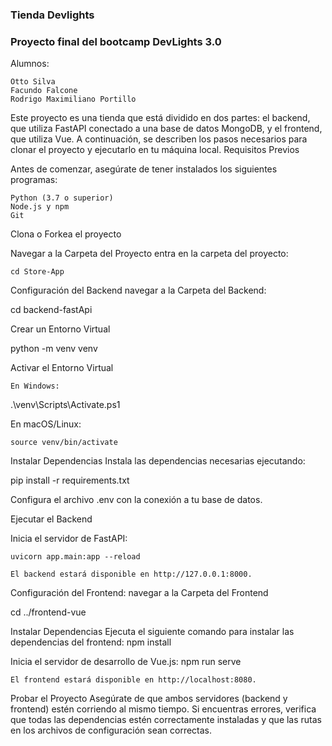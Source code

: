 ### Tienda Devlights

### Proyecto final del bootcamp DevLights 3.0

Alumnos:

    Otto Silva
    Facundo Falcone
    Rodrigo Maximiliano Portillo

Este proyecto es una tienda que está dividido en dos partes: el backend, que utiliza FastAPI conectado a una base de datos MongoDB, y el frontend, que utiliza Vue. A continuación, se describen los pasos necesarios para clonar el proyecto y ejecutarlo en tu máquina local.
Requisitos Previos

Antes de comenzar, asegúrate de tener instalados los siguientes programas:

    Python (3.7 o superior)
    Node.js y npm
    Git

Clona o Forkea el proyecto

Navegar a la Carpeta del Proyecto entra en la carpeta del proyecto:

    cd Store-App

Configuración del Backend navegar a la Carpeta del Backend:

cd backend-fastApi

Crear un Entorno Virtual

python -m venv venv

Activar el Entorno Virtual

    En Windows:

.\venv\Scripts\Activate.ps1


En macOS/Linux:

    source venv/bin/activate

Instalar Dependencias
Instala las dependencias necesarias ejecutando:

pip install -r requirements.txt

Configura el archivo .env con la conexión a tu base de datos.

Ejecutar el Backend

Inicia el servidor de FastAPI:

    uvicorn app.main:app --reload

    El backend estará disponible en http://127.0.0.1:8000.

Configuración del Frontend: navegar a la Carpeta del Frontend

cd ../frontend-vue

Instalar Dependencias
Ejecuta el siguiente comando para instalar las dependencias del frontend:
npm install

Inicia el servidor de desarrollo de Vue.js: npm run serve

    El frontend estará disponible en http://localhost:8080.

Probar el Proyecto
Asegúrate de que ambos servidores (backend y frontend) estén corriendo al mismo tiempo.
Si encuentras errores, verifica que todas las dependencias estén correctamente instaladas y que las rutas en los archivos de configuración sean correctas.
